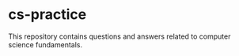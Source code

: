 # cs-practice
This repository contains questions and answers related to computer science fundamentals.
